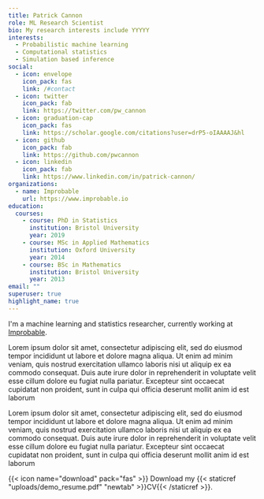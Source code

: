 ```yaml
---
title: Patrick Cannon
role: ML Research Scientist
bio: My research interests include YYYYY
interests:
  - Probabilistic machine learning
  - Computational statistics
  - Simulation based inference
social:
  - icon: envelope
    icon_pack: fas
    link: /#contact
  - icon: twitter
    icon_pack: fab
    link: https://twitter.com/pw_cannon
  - icon: graduation-cap
    icon_pack: fas
    link: https://scholar.google.com/citations?user=drP5-oIAAAAJ&hl
  - icon: github
    icon_pack: fab
    link: https://github.com/pwcannon
  - icon: linkedin
    icon_pack: fab
    link: https://www.linkedin.com/in/patrick-cannon/
organizations:
  - name: Improbable
    url: https://www.improbable.io
education:
  courses:
    - course: PhD in Statistics
      institution: Bristol University
      year: 2019
    - course: MSc in Applied Mathematics
      institution: Oxford University
      year: 2014
    - course: BSc in Mathematics
      institution: Bristol University
      year: 2013
email: ""
superuser: true
highlight_name: true
---
```

I'm a machine learning and statistics researcher, currently working at [Improbable](http://www.improbable.io).

Lorem ipsum dolor sit amet, consectetur adipiscing elit, sed do eiusmod tempor incididunt ut labore et dolore magna aliqua. Ut enim ad minim veniam, quis nostrud exercitation ullamco laboris nisi ut aliquip ex ea commodo consequat. Duis aute irure dolor in reprehenderit in voluptate velit esse cillum dolore eu fugiat nulla pariatur. Excepteur sint occaecat cupidatat non proident, sunt in culpa qui officia deserunt mollit anim id est laborum

Lorem ipsum dolor sit amet, consectetur adipiscing elit, sed do eiusmod tempor incididunt ut labore et dolore magna aliqua. Ut enim ad minim veniam, quis nostrud exercitation ullamco laboris nisi ut aliquip ex ea commodo consequat. Duis aute irure dolor in reprehenderit in voluptate velit esse cillum dolore eu fugiat nulla pariatur. Excepteur sint occaecat cupidatat non proident, sunt in culpa qui officia deserunt mollit anim id est laborum

{{< icon name="download" pack="fas" >}} Download my {{< staticref "uploads/demo_resume.pdf" "newtab" >}}CV{{< /staticref >}}.